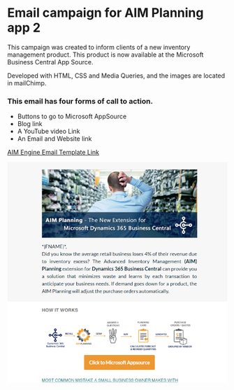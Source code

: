
# Email campaign for AIM Planning app 2

This campaign was created to inform clients of a new inventory management product.
This product is now available at the Microsoft Business Central App Source.

Developed with HTML, CSS and Media Queries, and the images are located in mailChimp.

### This email has four forms of call to action.

* Buttons to go to Microsoft AppSource
* Blog link
* A YouTube video Link 
* An Email and Website link

[AIM Engine Email Template Link](https://rebecalvarez.github.io/email-camp-AIM/ "AIM Engine email Template Page Link")

![Main](AIM-Camp2.png)